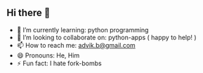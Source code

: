 ## Hi there 👋

- 🌱 I’m currently learning: python programming
- 👯 I’m looking to collaborate on: python-apps ( happy to help! )
- 📫 How to reach me: advik.b@gmail.com
- 😄 Pronouns: He, Him
- ⚡ Fun fact: I hate fork-bombs
